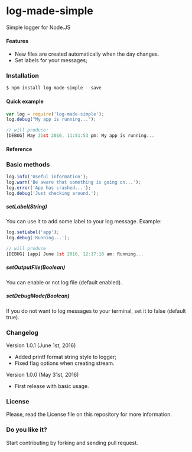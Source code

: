 # log-made-simple
Simple logger for Node.JS

#### Features

* New files are created automatically when the day changes.
* Set labels for your messages;

### Installation

```javascript
$ npm install log-made-simple --save
```

#### Quick example
```javascript
var log = require('log-made-simple');
log.debug("My app is running...");

// will produce:
[DEBUG] May 31st 2016, 11:51:53 pm: My app is running...
```

#### Reference
### Basic methods
```javascript
log.info('Useful information');
log.warn('Be aware that something is going on...');
log.error('App has crashed...');
log.debug('Just checking around.');
```
##### setLabel(String)
You can use it to add some label to your log message.
Example: 
```javascript
log.setLabel('app');
log.debug('Running...');

// will produce
[DEBUG] [app] June 1st 2016, 12:17:18 am: Running...
```

##### setOutputFile(Boolean)
You can enable or not log file (default enabled).

##### setDebugMode(Boolean)
If you do not want to log messages to your terminal, set it to false (default true).

### Changelog

Version 1.0.1 (June 1st, 2016)
* Added printf format string style to logger;
* Fixed flag options when creating stream.


Version 1.0.0 (May 31st, 2016)
* First release with basic usage.


### License
Please, read the License file on this repository for more information.

### Do you like it? 
Start contributing by forking and sending pull request.
